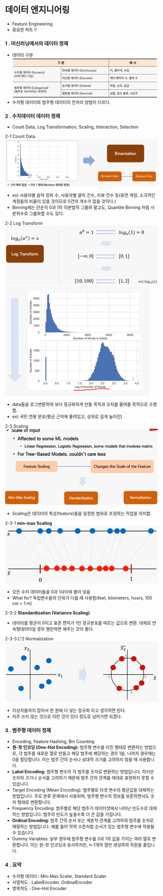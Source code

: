 # 데이터 엔지니어링
- Feature Engineering
- 중요한 파트 !!

### 1 . 머신러닝에서의 데이터 정제

- 데이터 구분
 ![Alt text](image.png)
 - 수치형 데이터와 범주형 데이터의 전처리 방법이 다르다.

### 2 . 수치데이터 데이터 정제
- Count Data, Log Transformation, Scaling, Interaction, Selection

2-1 Count Data
![Alt text](image-1.png)
- ex) 사용자별 음악 청취 수, 사용자별 클릭 건수, 리뷰 건수 등(휴먼 계정, 소극적인 계정들의 비율이 있을 것이므로 0건의 개수가 많을 것이다.)
- Binning에는 단순히 0과 1의 이분법적 그룹화 말고도, Quantile Binning 처럼 사분위수로 그룹화할 수도 있다.

2-2 Log Transform
![Alt text](image-2.png)
![Alt text](image-4.png)
- data들을 로그변환하여 보다 정규화하게 만들 목적과 오차를 줄여줄 목적으로 수행함.
- ex) 국민 연봉 분포(평균 근처에 몰려있고, 상위로 길게 늘어진)

2-3 Scaling
![Alt text](image-5.png)
- Scaling은 데이터의 특성(feature)들을 일정한 범위로 조정하는 작업을 의미함.  

2-3-1 **min-max Scaling**
![Alt text](image-6.png)
- 모든 수치 데이터들을 0과 1사이에 몰아 넣음
- What for? 독립변수들의 단위가 다를 때 사용함(feet, kilometers, hours, 100 cm = 1 m)

2-3-2 **Standardization (Variance Scaling)**
- 데이터를 평균이 0이고 표준 편차가 1인 정규분포를 따르는 값으로 변환. 대체로 연속형데이터일 경우 웬만하면 해주는 것이 좋다.

2-3-3 L^2 Normalization
![Alt text](image-7.png)
- 이상치들까지 잡아서 한 원에 다 넣는 정규화 라고 생각하면 된다.
- 자주 쓰지 않는 것으로 이런 것이 있다 정도로 넘어가면 되겠다.

### 3 . 범주형 데이터 정제
- Encoding, Feature Hashing, Bin Counting
- **원-핫 인코딩 (One-Hot Encoding):** 범주형 변수를 이진 형태로 변환하는 방법으로, 각 범주를 새로운 열로 만들고 해당 범주에 해당하는 경우 1을, 나머지 경우에는 0을 할당합니다. 이는 범주 간의 순서나 상대적 크기를 고려하지 않을 때 사용합니다. 
- **Label Encoding:** 범주형 변수의 각 범주를 숫자로 변환하는 방법입니다. 하지만 숫자의 크기나 순서를 고려하기 때문에 범주 간의 관계를 제대로 표현하지 못할 수 있습니다.
- Target Encoding (Mean Encoding): 범주별로 타겟 변수의 평균값을 대체하는 방법입니다. 주로 분류 문제에서 사용되며, 범주형 변수의 정보를 보존하면서도 숫자 형태로 변환합니다.
- Frequency Encoding: 범주별로 해당 범주가 데이터셋에서 나타난 빈도수로 대체하는 방법입니다. 범주의 빈도가 높을수록 더 큰 값을 가집니다.
- **Ordinal Encoding:** 범주 간의 순서 또는 계층적 관계를 고려하여 범주를 숫자로 매핑하는 방법입니다. 예를 들어 학력 수준처럼 순서가 있는 범주형 변수에 적용될 수 있습니다.
- Dummy Variables: 일부 경우에 범주형 변수를 0과 1의 값을 가지는 여러 열로 변환합니다. 이는 원-핫 인코딩과 유사하지만, n-1개의 열만 생성하여 차원을 줄입니다.

### 4 . 요약
- 수치형 데이터 : Min-Max Scaler, Standard Scaler
- 서열척도 : LabelEncoder, OrdinalEncoder
- 명목척도 : One-Hot Encoder